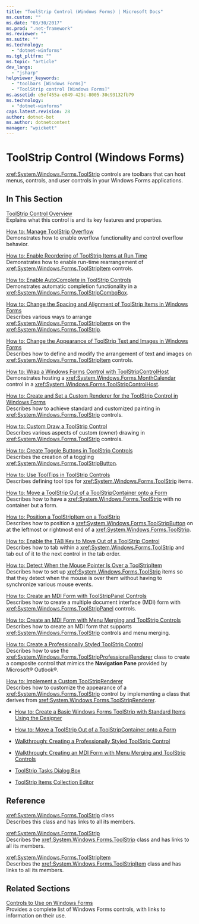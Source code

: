 ```yaml
---
title: "ToolStrip Control (Windows Forms) | Microsoft Docs"
ms.custom: ""
ms.date: "03/30/2017"
ms.prod: ".net-framework"
ms.reviewer: ""
ms.suite: ""
ms.technology: 
  - "dotnet-winforms"
ms.tgt_pltfrm: ""
ms.topic: "article"
dev_langs: 
  - "jsharp"
helpviewer_keywords: 
  - "toolbars [Windows Forms]"
  - "ToolStrip control [Windows Forms]"
ms.assetid: e5ef455a-e049-429c-8005-30c93132fb79
ms.technology: 
  - "dotnet-winforms"
caps.latest.revision: 28
author: dotnet-bot
ms.author: dotnetcontent
manager: "wpickett"
---
```

# ToolStrip Control (Windows Forms)
<xref:System.Windows.Forms.ToolStrip> controls are toolbars that can host menus, controls, and user controls in your Windows Forms applications.  
  
## In This Section  
 [ToolStrip Control Overview](../../../../docs/framework/winforms/controls/toolstrip-control-overview-windows-forms.md)  
 Explains what this control is and its key features and properties.  
  
 [How to: Manage ToolStrip Overflow](../../../../docs/framework/winforms/controls/how-to-manage-toolstrip-overflow-in-windows-forms.md)  
 Demonstrates how to enable overflow functionality and control overflow behavior.  
  
 [How to: Enable Reordering of ToolStrip Items at Run Time](../../../../docs/framework/winforms/controls/how-to-enable-reordering-of-toolstrip-items-at-run-time-in-windows-forms.md)  
 Demonstrates how to enable run-time rearrangement of <xref:System.Windows.Forms.ToolStripItem> controls.  
  
 [How to: Enable AutoComplete in ToolStrip Controls](../../../../docs/framework/winforms/controls/how-to-enable-autocomplete-in-toolstrip-controls-in-windows-forms.md)  
 Demonstrates automatic completion functionality in a <xref:System.Windows.Forms.ToolStripComboBox>.  
  
 [How to: Change the Spacing and Alignment of ToolStrip Items in Windows Forms](../../../../docs/framework/winforms/controls/how-to-change-the-spacing-and-alignment-of-toolstrip-items-in-windows-forms.md)  
 Describes various ways to arrange <xref:System.Windows.Forms.ToolStripItem>s on the <xref:System.Windows.Forms.ToolStrip>.  
  
 [How to: Change the Appearance of ToolStrip Text and Images in Windows Forms](../../../../docs/framework/winforms/controls/how-to-change-the-appearance-of-toolstrip-text-and-images-in-windows-forms.md)  
 Describes how to define and modify the arrangement of text and images on <xref:System.Windows.Forms.ToolStripItem> controls.  
  
 [How to: Wrap a Windows Forms Control with ToolStripControlHost](../../../../docs/framework/winforms/controls/how-to-wrap-a-windows-forms-control-with-toolstripcontrolhost.md)  
 Demonstrates hosting a <xref:System.Windows.Forms.MonthCalendar> control in a <xref:System.Windows.Forms.ToolStripControlHost>.  
  
 [How to: Create and Set a Custom Renderer for the ToolStrip Control in Windows Forms](../../../../docs/framework/winforms/controls/create-and-set-a-custom-renderer-for-the-toolstrip-control-in-wf.md)  
 Describes how to achieve standard and customized painting in <xref:System.Windows.Forms.ToolStrip> controls.  
  
 [How to: Custom Draw a ToolStrip Control](../../../../docs/framework/winforms/controls/how-to-custom-draw-a-toolstrip-control.md)  
 Describes various aspects of custom (owner) drawing in <xref:System.Windows.Forms.ToolStrip> controls.  
  
 [How to: Create Toggle Buttons in ToolStrip Controls](../../../../docs/framework/winforms/controls/how-to-create-toggle-buttons-in-toolstrip-controls.md)  
 Describes the creation of a toggling <xref:System.Windows.Forms.ToolStripButton>.  
  
 [How to: Use ToolTips in ToolStrip Controls](../../../../docs/framework/winforms/controls/how-to-use-tooltips-in-toolstrip-controls.md)  
 Describes defining tool tips for <xref:System.Windows.Forms.ToolStrip> items.  
  
 [How to: Move a ToolStrip Out of a ToolStripContainer onto a Form](../../../../docs/framework/winforms/controls/how-to-move-a-toolstrip-out-of-a-toolstripcontainer-onto-a-form.md)  
 Describes how to have a <xref:System.Windows.Forms.ToolStrip> with no container but a form.  
  
 [How to: Position a ToolStripItem on a ToolStrip](../../../../docs/framework/winforms/controls/how-to-position-a-toolstripitem-on-a-toolstrip.md)  
 Describes how to position a <xref:System.Windows.Forms.ToolStripButton> on at the leftmost or rightmost end of a <xref:System.Windows.Forms.ToolStrip>.  
  
 [How to: Enable the TAB Key to Move Out of a ToolStrip Control](../../../../docs/framework/winforms/controls/how-to-enable-the-tab-key-to-move-out-of-a-toolstrip-control.md)  
 Describes how to tab within a <xref:System.Windows.Forms.ToolStrip> and tab out of it to the next control in the tab order.  
  
 [How to: Detect When the Mouse Pointer Is Over a ToolStripItem](../../../../docs/framework/winforms/controls/how-to-detect-when-the-mouse-pointer-is-over-a-toolstripitem.md)  
 Describes how to set up <xref:System.Windows.Forms.ToolStrip> items so that they detect when the mouse is over them without having to synchronize various mouse events.  
  
 [How to: Create an MDI Form with ToolStripPanel Controls](../../../../docs/framework/winforms/controls/how-to-create-an-mdi-form-with-toolstrippanel-controls.md)  
 Describes how to create a multiple document interface (MDI) form with <xref:System.Windows.Forms.ToolStripPanel> controls.  
  
 [How to: Create an MDI Form with Menu Merging and ToolStrip Controls](../../../../docs/framework/winforms/controls/how-to-create-an-mdi-form-with-menu-merging-and-toolstrip-controls.md)  
 Describes how to create an MDI form that supports <xref:System.Windows.Forms.ToolStrip> controls and menu merging.  
  
 [How to: Create a Professionally Styled ToolStrip Control](../../../../docs/framework/winforms/controls/how-to-create-a-professionally-styled-toolstrip-control.md)  
 Describes how to use the <xref:System.Windows.Forms.ToolStripProfessionalRenderer> class to create a composite control that mimics the **Navigation Pane** provided by Microsoft® Outlook®.  
  
 [How to: Implement a Custom ToolStripRenderer](../../../../docs/framework/winforms/controls/how-to-implement-a-custom-toolstriprenderer.md)  
 Describes how to customize the appearance of a <xref:System.Windows.Forms.ToolStrip> control by implementing a class that derives from <xref:System.Windows.Forms.ToolStripRenderer>.  
  
-   [How to: Create a Basic Windows Forms ToolStrip with Standard Items Using the Designer](http://msdn.microsoft.com/library/571c1z99\(v=vs.110\))  
  
-   [How to: Move a ToolStrip Out of a ToolStripContainer onto a Form](http://msdn.microsoft.com/library/ms171701\(v=vs.110\))  
  
-   [Walkthrough: Creating a Professionally Styled ToolStrip Control](http://msdn.microsoft.com/library/ms233664\(v=vs.110\))  
  
-   [Walkthrough: Creating an MDI Form with Menu Merging and ToolStrip Controls](http://msdn.microsoft.com/library/ms233676\(v=vs.110\))  
  
-   [ToolStrip Tasks Dialog Box](http://msdn.microsoft.com/library/ms233648\(v=vs.110\))  
  
-   [ToolStrip Items Collection Editor](http://msdn.microsoft.com/library/ms233643\(v=vs.110\))  
  
## Reference  
 <xref:System.Windows.Forms.ToolStrip> class  
 Describes this class and has links to all its members.  
  
 <xref:System.Windows.Forms.ToolStrip>  
 Describes the <xref:System.Windows.Forms.ToolStrip> class and has links to all its members.  
  
 <xref:System.Windows.Forms.ToolStripItem>  
 Describes the <xref:System.Windows.Forms.ToolStripItem> class and has links to all its members.  
  
## Related Sections  
 [Controls to Use on Windows Forms](../../../../docs/framework/winforms/controls/controls-to-use-on-windows-forms.md)  
 Provides a complete list of Windows Forms controls, with links to information on their use.